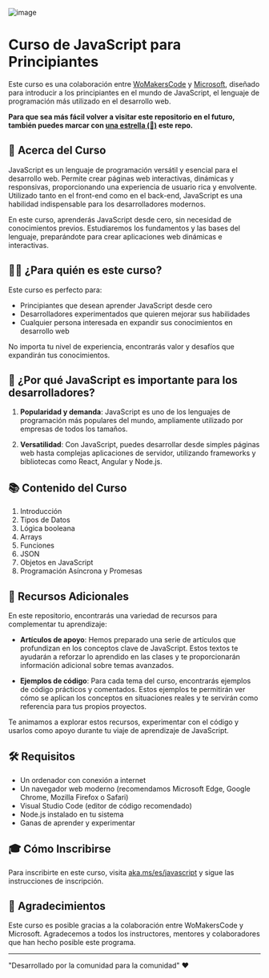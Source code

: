 ![image](https://github.com/user-attachments/assets/5cfe6765-5350-49ae-bbfc-9a813ad015f6)

# Curso de JavaScript para Principiantes

Este curso es una colaboración entre [WoMakersCode](https://womakerscode.org/) y [Microsoft](https://www.microsoft.com/), diseñado para introducir a los principiantes en el mundo de JavaScript, el lenguaje de programación más utilizado en el desarrollo web.

**Para que sea más fácil volver a visitar este repositorio en el futuro, también puedes marcar con [una estrella (🌟)](https://docs.github.com/es/get-started/exploring-projects-on-github/saving-repositories-with-stars) este repo.**

## 🎯 Acerca del Curso

JavaScript es un lenguaje de programación versátil y esencial para el desarrollo web. Permite crear páginas web interactivas, dinámicas y responsivas, proporcionando una experiencia de usuario rica y envolvente. Utilizado tanto en el front-end como en el back-end, JavaScript es una habilidad indispensable para los desarrolladores modernos.

En este curso, aprenderás JavaScript desde cero, sin necesidad de conocimientos previos. Estudiaremos los fundamentos y las bases del lenguaje, preparándote para crear aplicaciones web dinámicas e interactivas.

## 👩‍💻 ¿Para quién es este curso?

Este curso es perfecto para:
- Principiantes que desean aprender JavaScript desde cero
- Desarrolladores experimentados que quieren mejorar sus habilidades
- Cualquier persona interesada en expandir sus conocimientos en desarrollo web

No importa tu nivel de experiencia, encontrarás valor y desafíos que expandirán tus conocimientos.

## 🚀 ¿Por qué JavaScript es importante para los desarrolladores?

1. **Popularidad y demanda**: JavaScript es uno de los lenguajes de programación más populares del mundo, ampliamente utilizado por empresas de todos los tamaños.

2. **Versatilidad**: Con JavaScript, puedes desarrollar desde simples páginas web hasta complejas aplicaciones de servidor, utilizando frameworks y bibliotecas como React, Angular y Node.js.

## 📚 Contenido del Curso

1. Introducción
1. Tipos de Datos
1. Lógica booleana
1. Arrays
1. Funciones
1. JSON
1. Objetos en JavaScript
1. Programación Asíncrona y Promesas

## 📖 Recursos Adicionales

En este repositorio, encontrarás una variedad de recursos para complementar tu aprendizaje:

- **Artículos de apoyo**: Hemos preparado una serie de artículos que profundizan en los conceptos clave de JavaScript. Estos textos te ayudarán a reforzar lo aprendido en las clases y te proporcionarán información adicional sobre temas avanzados.

- **Ejemplos de código**: Para cada tema del curso, encontrarás ejemplos de código prácticos y comentados. Estos ejemplos te permitirán ver cómo se aplican los conceptos en situaciones reales y te servirán como referencia para tus propios proyectos.

<!-- - **Ejercicios prácticos**: Hemos incluido una serie de ejercicios para que puedas poner en práctica tus habilidades. Cada ejercicio viene con instrucciones detalladas y soluciones para que puedas comprobar tu progreso -->

Te animamos a explorar estos recursos, experimentar con el código y usarlos como apoyo durante tu viaje de aprendizaje de JavaScript.

## 🛠 Requisitos

- Un ordenador con conexión a internet
- Un navegador web moderno (recomendamos Microsoft Edge, Google Chrome, Mozilla Firefox o Safari)
- Visual Studio Code (editor de código recomendado)
- Node.js instalado en tu sistema
- Ganas de aprender y experimentar

## 🎓 Cómo Inscribirse

Para inscribirte en este curso, visita [aka.ms/es/javascript](https://aka.ms/es/javascript) y sigue las instrucciones de inscripción.

## 🙏 Agradecimientos

Este curso es posible gracias a la colaboración entre WoMakersCode y Microsoft. Agradecemos a todos los instructores, mentores y colaboradores que han hecho posible este programa.

---

"Desarrollado por la comunidad para la comunidad" ❤️
